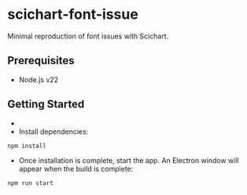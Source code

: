 # scichart-font-issue

Minimal reproduction of font issues with Scichart.

## Prerequisites

- Node.js v22

## Getting Started
- 
- Install dependencies:

```bash
npm install
```

- Once installation is complete, start the app. An Electron window will appear when the build is complete:

```bash
npm run start
```
